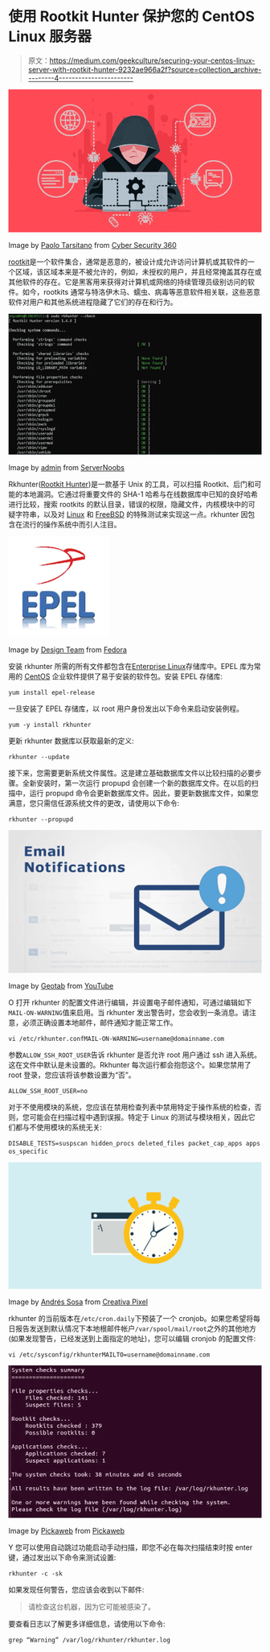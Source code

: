 # 使用 Rootkit Hunter 保护您的 CentOS Linux 服务器

> 原文：<https://medium.com/geekculture/securing-your-centos-linux-server-with-rootkit-hunter-9232ae966a2f?source=collection_archive---------4----------------------->

![](img/159ec7c8c87a809b5a95d9609db4c780.png)

Image by [Paolo Tarsitano](https://www.cybersecurity360.it/giornalisti/paolo-tarsitano/) from [Cyber Security 360](https://www.cybersecurity360.it/nuove-minacce/scranos-lo-spyware-invisibile-che-estorce-denaro-alle-vittime-dettagli-e-consigli-per-difendersi/)

[rootkit](https://en.wikipedia.org/wiki/Rootkit)是一个软件集合，通常是恶意的，被设计成允许访问计算机或其软件的一个区域，该区域本来是不被允许的，例如，未授权的用户，并且经常掩盖其存在或其他软件的存在。它是黑客用来获得对计算机或网络的持续管理员级别访问的软件。如今，rootkits 通常与特洛伊木马、蠕虫、病毒等恶意软件相关联，这些恶意软件对用户和其他系统进程隐藏了它们的存在和行为。

![](img/810d37d2e23e7ac1c2a0901910d8155a.png)

Image by [admin](https://www.servernoobs.com/author/admin/) from [ServerNoobs](https://www.servernoobs.com/install-rkhunter/)

Rkhunter([Rootkit Hunter](http://rkhunter.sourceforge.net/))是一款基于 Unix 的工具，可以扫描 Rootkit、后门和可能的本地漏洞。它通过将重要文件的 SHA-1 哈希与在线数据库中已知的良好哈希进行比较，搜索 rootkits 的默认目录，错误的权限，隐藏文件，内核模块中的可疑字符串，以及对 [Linux](https://www.linux.org/) 和 [FreeBSD](https://www.freebsd.org/) 的特殊测试来实现这一点。rkhunter 因包含在流行的操作系统中而引人注目。

![](img/8dfeecde79d992d6a30d64ebb95618f2.png)

Image by [Design Team](https://fedoraproject.org/wiki/Artwork) from [Fedora](https://fedoraproject.org/wiki/EPEL)

安装 rkhunter 所需的所有文件都包含在[Enterprise Linux](https://fedoraproject.org/wiki/EPEL)存储库中。EPEL 库为常用的 [CentOS](https://www.centos.org/) 企业软件提供了易于安装的软件包。安装 EPEL 存储库:

```
yum install epel-release
```

一旦安装了 EPEL 存储库，以 root 用户身份发出以下命令来启动安装例程。

```
yum -y install rkhunter
```

更新 rkhunter 数据库以获取最新的定义:

```
rkhunter --update
```

接下来，您需要更新系统文件属性。这是建立基础数据库文件以比较扫描的必要步骤。全新安装时，第一次运行 propupd 会创建一个新的数据库文件。在以后的扫描中，运行 propupd 命令会更新数据库文件。因此，要更新数据库文件，如果您满意，您只需信任源系统文件的更改，请使用以下命令:

```
rkhunter --propupd
```

![](img/b74585e50bf158c3619d065993486989.png)

Image by [Geotab](https://www.youtube.com/channel/UCuKGmfWD41mmefYYI62pfsQ) from [YouTube](https://www.youtube.com/watch?v=Bb0jABb24Oc)

O 打开 rkhunter 的配置文件进行编辑，并设置电子邮件通知，可通过编辑如下`MAIL-ON-WARNING`值来启用。当 rkhunter 发出警告时，您会收到一条消息。请注意，必须正确设置本地邮件，邮件通知才能正常工作。

```
vi /etc/rkhunter.confMAIL-ON-WARNING=username@domainname.com
```

参数`ALLOW_SSH_ROOT_USER`告诉 rkhunter 是否允许 root 用户通过 ssh 进入系统。这在文件中默认是未设置的。Rkhunter 每次运行都会抱怨这个。如果您禁用了 root 登录，您应该将该参数设置为“否”。

```
ALLOW_SSH_ROOT_USER=no
```

对于不使用模块的系统，您应该在禁用检查列表中禁用特定于操作系统的检查，否则，您可能会在扫描过程中遇到误报。特定于 Linux 的测试与模块相关，因此它们都与不使用模块的系统无关:

```
DISABLE_TESTS=suspscan hidden_procs deleted_files packet_cap_apps apps os_specific
```

![](img/329bd522edf2846c172178b9661d9455.png)

Image by [Andrés Sosa](https://creativapixel.com/author/andres/) from [Creativa Pixel](https://creativapixel.com/eliminar-automaticamente-copias-backup-cronjob-cpanel-hosting/)

rkhunter 的当前版本在`/etc/cron.daily`下预装了一个 cronjob。如果您希望将每日报告发送到默认情况下本地根邮件帐户`/var/spool/mail/root`之外的其他地方(如果发现警告，已经发送到上面指定的地址)，您可以编辑 cronjob 的配置文件:

```
vi /etc/sysconfig/rkhunterMAILTO=username@domainname.com
```

![](img/bcf83e0e6d34d27d8352ab9b6855e172.png)

Image by [Pickaweb](https://www.pickaweb.co.uk/) from [Pickaweb](https://www.pickaweb.co.uk/kb/setup-and-configure-rkhunter-malware-scanner/)

Y 您可以使用自动跳过功能启动手动扫描，即您不必在每次扫描结束时按 enter 键，通过发出以下命令来测试设置:

```
rkhunter -c -sk
```

如果发现任何警告，您应该会收到以下邮件:

> 请检查这台机器，因为它可能被感染了。

要查看日志以了解更多详细信息，请使用以下命令:

```
grep “Warning” /var/log/rkhunter/rkhunter.log
```
